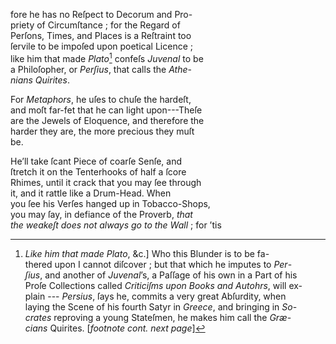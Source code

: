 fore he has no Reſpect to Decorum and Pro-\
priety of Circumſtance ; for the Regard of\
Perſons, Times, and Places is a Reſtraint too\
ſervile to be impoſed upon poetical Licence ;\
like him that made *Plato*[^1] confeſs *Juvenal* to be\
a Philoſopher, or *Perſius*, that calls the *Athe*-\
*nians Quirites*.

   For *Metaphors*, he uſes to chuſe the hardeſt,\
and moſt far-fet that he can light upon---Theſe\
are the Jewels of Eloquence, and therefore the\
harder they are, the more precious they muſt\
be.

   He’ll take ſcant Piece of coarſe Senſe, and\
ſtretch it on the Tenterhooks of half a ſcore\
Rhimes, until it crack that you may ſee through\
it, and it rattle like a Drum-Head.  When\
you ſee his Verſes hanged up in Tobacco-Shops,\
you may ſay, in defiance of the Proverb, *that*\
*the weakeſt does not always go to the Wall* ; for ’tis

[^1]: *Like him that made Plato*, &c.] Who this Blunder is to be fa-\
thered upon I cannot diſcover ; but that which he imputes to *Per*-\
*ſius*, and another of *Juvenal*’s, a Paſſage of his own in a Part of his\
Proſe Collections called *Criticiſms upon Books and Autohrs*, will ex-\
plain --- *Persius*, ſays he, commits a very great Abſurdity, when\
laying the Scene of his fourth Satyr in *Greece*, and bringing in *So*-\
*crates* reproving a young Stateſmen, he makes him call the *Græ*-\
*cians* Quirites. [*footnote cont. next page*]
